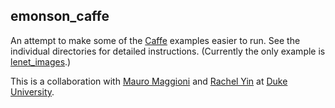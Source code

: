 ## emonson_caffe

An attempt to make some of the [Caffe][caffe] examples easier to run.
See the individual directories for detailed instructions.
(Currently the only example is [lenet_images](https://github.com/emonson/emonson_caffe/tree/master/lenet_images).)

This is a collaboration with [Mauro Maggioni][mauro] and [Rachel Yin][rachel] at [Duke University][duke].

[caffe]: http://caffe.berkeleyvision.org/ "Caffe deep learning framework"
[mauro]: http://www.math.duke.edu/~mauro/ "Mauro Maggioni"
[rachel]: http://www.math.duke.edu/~rachel/index.html "Rujie (Rachel) Yin"
[duke]: http://www.duke.edu "Duke University"
